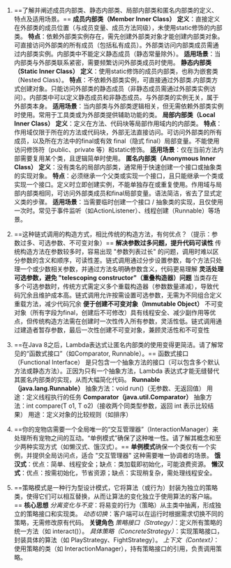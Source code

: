 1. ==了解并阐述成员内部类、静态内部类、局部内部类和匿名内部类的定义、特点及适用场景。==
**成员内部类（Member Inner Class）**
**定义**：直接定义在外部类的成员位置（与成员变量、成员方法同级），未使用static修饰的内部类。
**特点**：依赖外部类实例存在，需先创建外部类对象才能创建内部类对象。可直接访问外部类的所有成员（包括私有成员）。外部类访问内部类成员需通过内部类实例。内部类中不能定义静态成员（静态常量除外）。
**适用场景**：当内部类与外部类联系紧密，需要频繁访问外部类成员时使用。
**静态内部类（Static Inner Class）**
**定义**：使用static修饰的成员内部类，也称为嵌套类（Nested Class）。
**特点**：不依赖外部类实例，可直接通过外部类.内部类方式创建对象。只能访问外部类的静态成员（非静态成员需通过外部类实例访问）。内部类中可以定义静态成员和非静态成员。与外部类的实例无关，属于外部类本身。
**适用场景**：当内部类与外部类逻辑相关，但无需依赖外部类实例时使用。常用于工具类或为外部类提供辅助功能的类。
**局部内部类（Local Inner Class）**
**定义**：定义在方法、代码块等局部作用域内的内部类。
**特点**：作用域仅限于所在的方法或代码块，外部无法直接访问。可访问外部类的所有成员，以及所在方法中的final或有效 final（隐式 final）局部变量。不能使用访问修饰符（public、private 等）和static修饰。
**适用场景**：仅在当前方法内部需要复用某个类，且逻辑简单时使用。
**匿名内部类（Anonymous Inner Class）**
**定义**：没有类名的局部内部类，通常用于快速创建一个接口或抽象类的实现对象。
**特点**：必须继承一个父类或实现一个接口，且只能继承一个类或实现一个接口。定义时立即创建实例，不能单独存在或重复使用。作用域与局部内部类相同，可访问外部类成员和final局部变量。语法简洁，省去了显式定义类的步骤。
**适用场景**：当需要临时创建一个接口 / 抽象类的实现，且仅使用一次时。常见于事件监听（如ActionListener）、线程创建（Runnable）等场景。


2. ==这种链式调用的构造方式，相比传统的构造方法，有何优点？（提示：参数过多、可选参数、不可变对象）==
**解决参数过多问题，提升代码可读性**
传统构造方法在参数较多时，容易出现 "参数列表过长" 的问题，调用时难以区分参数的含义和顺序，可读性差。链式调用通过分步设置参数，每个方法只处理一个或少数相关参数，并通过方法名明确参数含义，代码更易理解
**灵活处理可选参数，避免 "telescoping constructor"（重叠构造器）问题**
当类存在多个可选参数时，传统方式需定义多个重载构造器（参数数量递减），导致代码冗余且维护成本高。链式调用允许按需设置可选参数，无需为不同组合定义重载方法，减少代码冗余
**便于创建不可变对象（Immutable Object）**
不可变对象（所有字段为final，创建后不可修改）具有线程安全、减少副作用等优点，但传统构造方法需在创建时一次性传入所有参数，灵活性低。链式调用通过建造者暂存参数，最后一次性创建不可变对象，兼顾灵活性和不可变性

3. ==在Java 8之后，Lambda表达式让匿名内部类的使用变得更简洁。请了解常见的“函数式接口”（如Comparator, Runnable）。==
函数式接口（Functional Interface） 是只包含一个抽象方法的接口（可以包含多个默认方法或静态方法）。正因为只有一个抽象方法，Lambda 表达式才能无缝替代其匿名内部类的实现，从而大幅简化代码。
**Runnable（java.lang.Runnable）**
抽象方法：void run()（无参数、无返回值）
用途：定义线程执行的任务
**Comparator<T>（java.util.Comparator）**
抽象方法：int compare(T o1, T o2)（接收两个同类型参数，返回 int 表示比较结果）
用途：定义对象的比较规则（如排序）

4. ==你的宠物店需要一个全局唯一的“交互管理器”（InteractionManager）来处理所有宠物之间的互动。“单例模式”确保了这种唯一性。请了解其概念和至少两种实现方式（如懒汉式、饿汉式）。==
**单例模式**确保一个类仅有一个实例，并提供全局访问点，适合 "交互管理器" 这种需要唯一协调者的场景。
**饿汉式**：优点：简单、线程安全；缺点：类加载即初始化，可能浪费资源。
**懒汉式**：优点：按需初始化，节省资源；缺点：实现稍复杂，需处理线程安全。

5. ==策略模式是一种行为型设计模式，它将算法（或行为）封装为独立的策略类，使得它们可以相互替换，从而让算法的变化独立于使用算法的客户端。==
**核心思想**
*分离变化与不变*：将易变的行为（策略）从主类中抽离，形成独立的策略接口和实现类。
*动态切换*：客户端可以在运行时根据需求切换不同的策略，无需修改原有代码。
**关键角色**
*策略接口（Strategy）*：定义所有策略的统一方法（如 interact()）。
*具体策略（ConcreteStrategy）*：实现策略接口，封装具体的算法（如 PlayStrategy、FightStrategy）。
*上下文（Context）*：使用策略的类（如 InteractionManager），持有策略接口的引用，负责调用策略。